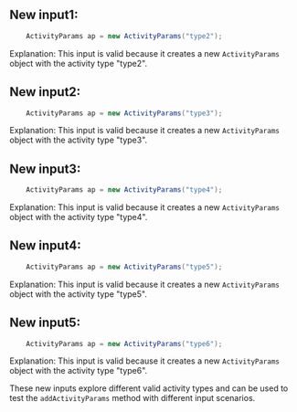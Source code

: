 ## New input1:
```java
    ActivityParams ap = new ActivityParams("type2");
```
Explanation: This input is valid because it creates a new `ActivityParams` object with the activity type "type2".

## New input2:
```java
    ActivityParams ap = new ActivityParams("type3");
```
Explanation: This input is valid because it creates a new `ActivityParams` object with the activity type "type3".

## New input3:
```java
    ActivityParams ap = new ActivityParams("type4");
```
Explanation: This input is valid because it creates a new `ActivityParams` object with the activity type "type4".

## New input4:
```java
    ActivityParams ap = new ActivityParams("type5");
```
Explanation: This input is valid because it creates a new `ActivityParams` object with the activity type "type5".

## New input5:
```java
    ActivityParams ap = new ActivityParams("type6");
```
Explanation: This input is valid because it creates a new `ActivityParams` object with the activity type "type6".

These new inputs explore different valid activity types and can be used to test the `addActivityParams` method with different input scenarios.